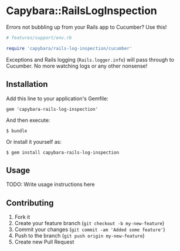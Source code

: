 # Capybara::RailsLogInspection

Errors not bubbling up from your Rails app to Cucumber? Use this!

``` ruby
# features/support/env.rb

require 'capybara/rails-log-inspection/cucumber'
```

Exceptions and Rails logging (`Rails.logger.info`) will pass through to Cucumber.
No more watching logs or any other nonsense!

## Installation

Add this line to your application's Gemfile:

    gem 'capybara-rails-log-inspection'

And then execute:

    $ bundle

Or install it yourself as:

    $ gem install capybara-rails-log-inspection

## Usage

TODO: Write usage instructions here

## Contributing

1. Fork it
2. Create your feature branch (`git checkout -b my-new-feature`)
3. Commit your changes (`git commit -am 'Added some feature'`)
4. Push to the branch (`git push origin my-new-feature`)
5. Create new Pull Request
